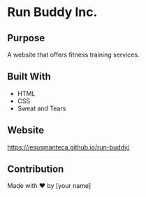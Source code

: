 # Run Buddy Inc.

## Purpose
A website that offers fitness training services.

## Built With
* HTML
* CSS
* Sweat and Tears

## Website
https://jesusmanteca.github.io/run-buddy/

## Contribution
Made with ❤️ by [your name]
